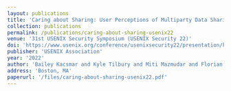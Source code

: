```yaml
---
layout: publications
title: 'Caring about Sharing: User Perceptions of Multiparty Data Sharing'
collection: publications
permalink: /publications/caring-about-sharing-usenix22
venue: '31st USENIX Security Symposium (USENIX Security 22)'
doi: 'https://www.usenix.org/conference/usenixsecurity22/presentation/kacsmar'
publisher: 'USENIX Association'
year: '2022'
author: 'Bailey Kacsmar and Kyle Tilbury and Miti Mazmudar and Florian Kerschbaum' 
address: 'Boston, MA'
paperurl: '/files/caring-about-sharing-usenix22.pdf' 
---
```

